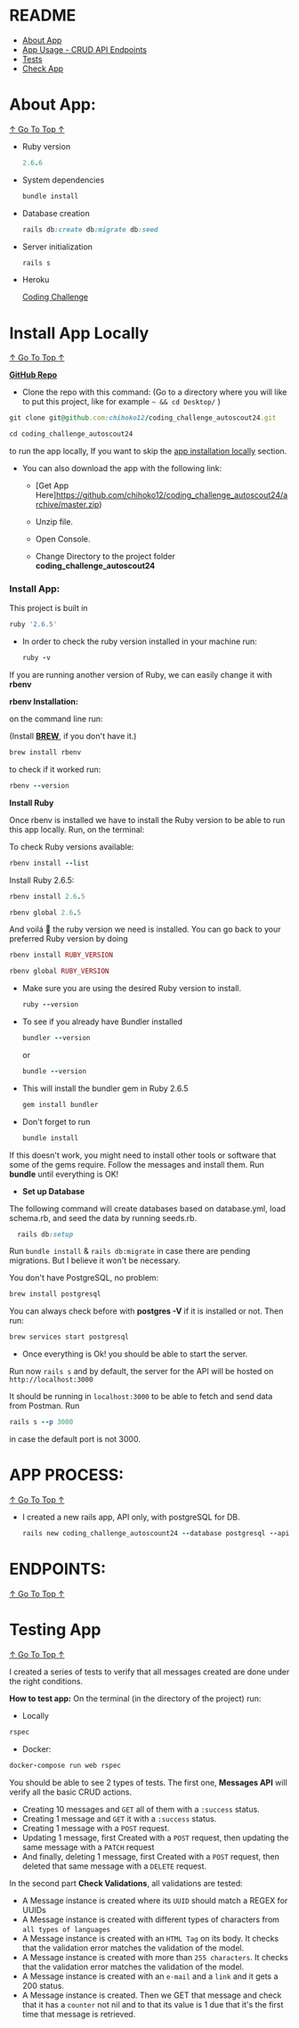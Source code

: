 # README

- [About App](https://github.com/chihoko12/coding_challenge_autoscout24/README.md#about-app)
- [App Usage - CRUD API Endpoints](https://github.com/chihoko12/coding_challenge_autoscout24/README.md#endpoints)
- [Tests](https://github.com/chihoko12/coding_challenge_autoscout24/README.md#testing-app)
- [Check App](https://coding-challenge-autoscout24.herokuapp.com/)

# About App:
[↑ Go To Top ↑](https://github.com/chihoko12/coding_challenge_autoscout24README.md#readme)

* Ruby version

  ```ruby
  2.6.6
  ```
* System dependencies

  ```ruby
  bundle install
  ```

* Database creation

  ```ruby
  rails db:create db:migrate db:seed
  ```

* Server initialization

  ```ruby
  rails s
  ```

* Heroku

  [Coding Challenge](https://coding-challenge-autoscout24.herokuapp.com/)

# Install App Locally
[↑ Go To Top ↑](https://github.com/chihoko12/coding_challenge_autoscout24/README.md#readme)

**[GitHub Repo](https://github.com/chihoko12/coding_challenge_autoscout24)**

- Clone the repo with this command:
(Go to a directory where you will like to put this project, like for example ```~ && cd Desktop/``` )
```ruby
git clone git@github.com:chihoko12/coding_challenge_autoscout24.git
```
```ruby
cd coding_challenge_autoscout24
```

to run the app locally,
If you want to skip the [app installation locally](https://github.com/chihoko12/coding_challenge_autoscout24/README.md#install-app-locally)
section.


- You can also download the app with the following link:
  - [Get App Here]https://github.com/chihoko12/coding_challenge_autoscout24/archive/master.zip)

  - Unzip file.
  - Open Console.
  - Change Directory to the project folder **coding_challenge_autoscout24**

### Install App:

This project is built in
  ```ruby
  ruby '2.6.5'
  ```

  * In order to check the ruby version installed in your machine run:
    ```ruby
    ruby -v
    ```

  If you are running another version of Ruby, we can easily change it with **rbenv**

  **rbenv Installation:**

  on the command line run:

  (Install **[BREW](https://brew.sh/)**, if you don't have it.)

  ```ruby
  brew install rbenv
  ```

  to check if it worked run:

  ```ruby
  rbenv --version
  ```

  **Install Ruby**

  Once rbenv is installed we have to install the Ruby version to be able to run
  this app locally. Run, on the terminal:

  To check Ruby versions available:
  ```ruby
  rbenv install --list
  ```

  Install Ruby 2.6.5:
  ```ruby
  rbenv install 2.6.5
  ```
  ```ruby
  rbenv global 2.6.5
  ```

  And voilá :confetti_ball: the ruby version we need is installed. You
  can go back to your preferred Ruby version by doing
  ```ruby
  rbenv install RUBY_VERSION
  ```
  ```ruby
  rbenv global RUBY_VERSION
  ```

* Make sure you are using the desired Ruby version to install.
  ```ruby
  ruby --version
  ```

* To see if you already have Bundler installed
  ```ruby
  bundler --version
  ```
  or
  ```ruby
  bundle --version
  ```

* This will install the bundler gem in Ruby 2.6.5
  ```ruby
  gem install bundler
  ```


* Don't forget to run
  ```ruby
  bundle install
  ```

If this doesn't work, you might need to install other tools or software
that some of the gems require. Follow the messages and install them.
Run **bundle** until everything is OK!


* **Set up Database**

The following command will create databases based on database.yml,
load schema.rb, and seed the data by running seeds.rb.

```ruby
  rails db:setup
```

Run ```bundle install``` & ```rails db:migrate``` in case there are pending migrations. But I believe
it won't be necessary.


You don't have PostgreSQL, no problem:

```ruby
brew install postgresql
```

You can always check before with **postgres -V** if it is installed or not.
Then run:

```ruby
brew services start postgresql
```

* Once everything is Ok! you should be able to start the server.

Run now ```rails s``` and by default, the
server for the API will be hosted on ```http://localhost:3000```

It should be running in ```localhost:3000``` to be able to fetch and send data
from Postman. Run

```ruby
rails s --p 3000
```
in case the default port is not 3000.

# APP PROCESS:
[↑ Go To Top ↑](https://github.com/chihoko12/coding_challenge_autoscout24/README.md#readme)

- I created a new rails app, API only, with postgreSQL for DB.

  ```ruby
  rails new coding_challenge_autoscount24 --database postgresql --api
  ```

# ENDPOINTS:
[↑ Go To Top ↑](https://github.com/chihoko12/coding_challenge_autoscout24/README.md#readme)


# Testing App
[↑ Go To Top ↑](https://github.com/chihoko12/coding_challenge_autoscout24/README.md#readme)

I created a series of tests to verify that all messages created are done under the right
conditions.

**How to test app:**
On the terminal (in the directory of the project) run:
- Locally
```ruby
rspec
```

- Docker:

```ruby
docker-compose run web rspec
```

You should be able to see 2 types of tests. The first one, **Messages API** will verify
all the basic CRUD actions.
- Creating 10 messages and ```GET``` all of them with a ```:success``` status.
- Creating 1 message and ```GET``` it with a ```:success``` status.
- Creating 1 message with a ```POST``` request.
- Updating 1 message, first Created with a ```POST``` request, then updating the same
message with a ```PATCH``` request
- And finally, deleting 1 message, first Created with a ```POST``` request, then deleted that
same message with a ```DELETE``` request.

In the second part **Check Validations**, all validations are tested:
- A Message instance is created where its ```UUID``` should match a REGEX for UUIDs
- A Message instance is created with different types of characters from ```all types of languages```
- A Message instance is created with an ```HTML Tag``` on its body. It checks that the validation error matches the validation of the model.
- A Message instance is created with more than ```255 characters```. It checks that the validation error matches the validation of the model.
- A Message instance is created with an ```e-mail``` and a ```link``` and it gets a 200 status.
- A Message instance is created. Then we GET that message and check that it has a ```counter``` not nil and to that its value is 1 due that it's the first time
that message is retrieved.
